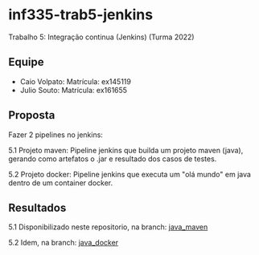 # inf335-trab5-jenkins

Trabalho 5: Integração continua (Jenkins) (Turma 2022)

## Equipe

* Caio Volpato: Matrícula: ex145119
* Julio Souto: Matrícula: ex161655

## Proposta

Fazer 2 pipelines no jenkins:

5.1 Projeto maven: Pipeline jenkins que builda um projeto maven (java), gerando como artefatos o .jar e resultado dos casos de testes.

5.2 Projeto docker: Pipeline jenkins que executa um "olá mundo" em java dentro de um container docker.

## Resultados

5.1 Disponibilizado neste repositorio, na branch: [java_maven](https://github.com/caioau/inf335-trab-jenkins/tree/java_maven)

5.2 Idem, na branch: [java_docker](https://github.com/caioau/inf335-trab-jenkins/tree/java_docker)
